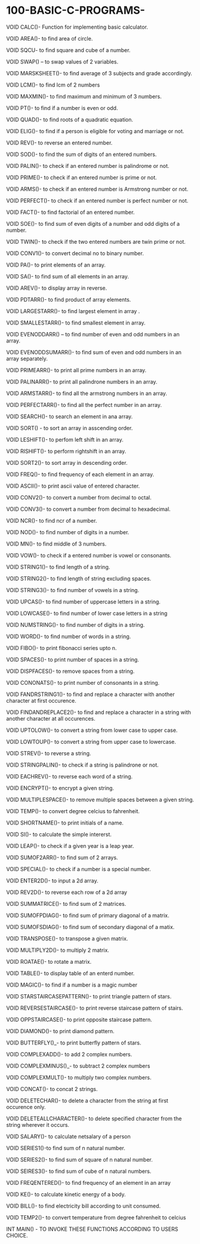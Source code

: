 # 100-BASIC-C-PROGRAMS-

VOID CALC()-  Function for implementing basic calculator.

VOID AREA()-  to find area of circle.

VOID SQCU-  to find square and cube of a number.

VOID  SWAP() – to swap values of 2 variables.

VOID MARSKSHEET()- to find average of 3 subjects and grade accordingly.

VOID LCM()-  to find lcm of 2 numbers 

VOID MAXMIN()-   to find maximum and minimum of 3 numbers.

VOID PT()-   to find if a number is even or odd.

VOID QUAD()-  to find roots of a quadratic equation.


VOID ELIG()-  to find if a person is eligible for voting and marriage or not.

VOID REV()-  to reverse an entered number.

VOID SOD()-  to find the sum of digits of an entered numbers.

VOID PALIN()-  to check if an entered number is palindrome or not.

VOID PRIME()- to check if an entered number is prime or not.

VOID ARMS()- to check if an entered number is Armstrong number or not.

VOID PERFECT()-  to check if an entered number is perfect number or not.

VOID FACT()-  to find factorial of an entered number.

VOID SOE()-  to find sum of even digits of a number and odd digits of a number.

VOID TWIN()-  to check if the two entered numbers are twin prime or not.

VOID CONV1()- to convert decimal no to binary number.

VOID PA()- to print elements of an array.

VOID SA()-  to find sum of all elements in an array.

VOID AREV()-  to display array in reverse.

VOID PDTARR()- to find product of array elements.

VOID LARGESTARR()-  to find largest element in array .

VOID SMALLESTARR()-  to find smallest element in array.

VOID EVENODDARR() – to find number of even and odd numbers in an array.

VOID EVENODDSUMARR()-  to find sum of even and odd numbers in an array separately.

VOID PRIMEARR()-   to print all prime numbers in an array.

VOID PALINARR()-  to print all palindrone numbers in an array.

VOID ARMSTARR()-  to find all the armstrong numbers in an array.

VOID PERFECTARR()- to find all the perfect number in an array.

VOID SEARCH()- to search an element in ana array.

VOID SORT() -  to sort an array in asscending order.

VOID LESHIFT()-  to perfom left shift in an array.

VOID RISHIFT()-  to perform rightshift in an array.

VOID SORT2()- to sort array in descending order.

VOID FREQ()- to find frequency of each element in an array.

VOID ASCII()- to print ascii value of entered character.

VOID CONV2()-  to convert a number from decimal to octal.

VOID CONV3()-  to convert a number from decimal to hexadecimal.

VOID NCR()-  to find ncr of a number.

VOID NOD()- to find number of digits in a number.

VOID MN()-  to find middle of 3 numbers.

VOID VOW()- to check if a entered number is vowel or consonants.

VOID STRING1()- to find length of a string.

VOID STRING2()- to find length of string excluding spaces.

VOID STRING3()- to find number of vowels in a string.

VOID UPCAS()-  to find number of uppercase letters in a string.

VOID LOWCASE()-  to find number of lower case letters in a string

VOID NUMSTRING()-  to find number of digits in a string.

VOID WORD()- to find number of words in a string.

VOID FIBO()- to print fibonacci series upto n.

VOID SPACES()- to print number of spaces in a string.

VOID DISPFACES()-  to remove spaces from a string.

VOID CONONATS()- to print number of consonants in a string.

VOID FANDRSTRING1()-  to find and replace a character with another character at first occurence.


VOID FINDANDREPLACE2()-   to find and replace a character in a string with another character at all occurences.

VOID UPTOLOW()-  to convert a string from lower case to upper case.

VOID LOWTOUP()-  to convert a string from upper case to lowercase.

VOID STREV()-  to reverse a string.

VOID STRINGPALIN()-  to check if a string is palindrone or not.

VOID EACHREV()-  to reverse each word of a string.

VOID ENCRYPT()-  to encrypt a given string.

VOID MULTIPLESPACE()- to remove multiple spaces between a given string.

VOID TEMP()- to convert degree celcius to fahrenheit.

VOID SHORTNAME()- to print initials of a name.

VOID SI()-  to calculate the simple intererst.

VOID LEAP()-  to check if a given year is a leap year.

VOID SUMOF2ARR()-  to find sum of 2 arrays.

VOID SPECIAL()-  to check if a number is a special number.

VOID ENTER2D()- to input a 2d array.

VOID REV2D()-  to reverse  each row of a 2d array 

VOID SUMMATRICE()-  to find sum of 2 matrices.

VOID SUMOFPDIAG()-  to find sum of primary diagonal of a matrix.

VOID SUMOFSDIAG()-  to find sum of secondary diagonal of a matix.

VOID TRANSPOSE()-  to transpose a given matrix.

VOID MULTIPLY2D()- to multiply 2  matrix.

VOID ROATAE()- to rotate a matrix.

VOID TABLE()- to display table of an enterd number.

VOID MAGIC()-  to find if a number is a magic number

VOID STARSTAIRCASEPATTERN()- to print triangle pattern of stars.

VOID REVERSESTAIRCASE()- to print reverse staircase pattern of stairs.

VOID OPPSTAIRCASE()-  to print opposite staircase pattern.

VOID DIAMOND()-  to print diamond pattern.

VOID BUTTERFLY()_-  to print butterfly pattern of stars.

VOID COMPLEXADD()-  to add 2 complex numbers.

VOID COMPLEXMINUS()_- to subtract 2 complex numbers

VOID COMPLEXMULT()-  to multiply two complex numbers.

VOID CONCAT()- to concat 2 strings.

VOID DELETECHAR()-  to delete a character from the string at first occurence only.

VOID DELETEALLCHARACTER()-  to delete specified character from the string wherever it occurs.

VOID SALARY()- to calculate netsalary of a person


VOID SERIES1()-to find sum  of n natural number.

VOID SERIES2()- to find sum of square of n natural number.

VOID SEIRES3()- to find sum of cube of n natural numbers. 

VOID FREQENTERED()- to find frequency of an element in an array

VOID KE()- to calculate kinetic energy of a body.

VOID BILL()-  to find electricity bill according to unit consumed.

VOID TEMP2()-  to convert temperature from degree fahrenheit to celcius

INT MAIN() - TO INVOKE THESE FUNCTIONS ACCORDING TO USERS CHOICE.
